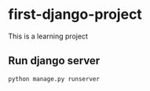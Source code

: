 # first-django-project
 This is a learning project

## Run django server

```bash
python manage.py runserver
```